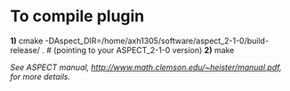 # To compile plugin
**1)** cmake -DAspect_DIR=/home/axh1305/software/aspect_2-1-0/build-release/ .     # (pointing to your ASPECT_2-1-0 version)
**2)** make

*See ASPECT manual, http://www.math.clemson.edu/~heister/manual.pdf, for more details.*
